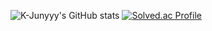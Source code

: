 ![K-Junyyy's GitHub stats](https://github-readme-stats.vercel.app/api?username=znight1020&show_icons=true&theme=defalut) 
[![Solved.ac Profile](http://mazassumnida.wtf/api/v2/generate_badge?boj=znight1020)](https://solved.ac/znight1020/)
